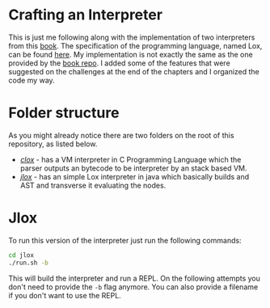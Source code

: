 # Crafting an Interpreter

This is just me following along with the implementation of two interpreters from this [book](https://craftinginterpreters.com/contents.html). The specification of the programming language, named Lox, can be found [here](https://craftinginterpreters.com/the-lox-language.html). My implementation is not exactly the same as the one provided by the [book repo](https://github.com/munificent/craftinginterpreters). I added some of the features that were suggested on the challenges at the end of the chapters and I organized the code my way.

# Folder structure
As you might already notice there are two folders on the root of this repository, as listed below.
- [*clox*](clox) - has a VM interpreter in C Programming Language which the parser outputs an bytecode to be interpreter by an stack based VM.
- [*jlox*](jlox) - has an simple Lox interpreter in java which basically builds and AST and transverse it evaluating the nodes.

# Jlox
To run this version of the interpreter just run the following commands:
```sh
cd jlox
./run.sh -b
```
This will build the interpreter and run a REPL. On the following attempts you don't need to provide the `-b` flag anymore. You can also provide a filename if you don't want to use the REPL.

